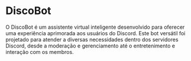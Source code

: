 # DiscoBot
O DiscoBot é um assistente virtual inteligente desenvolvido para oferecer uma experiência aprimorada aos usuários do Discord. Este bot versátil foi projetado para atender a diversas necessidades dentro dos servidores Discord, desde a moderação e gerenciamento até o entretenimento e interação com os membros.
